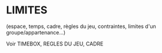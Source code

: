 # LIMITES

(espace, temps, cadre, règles du jeu, contraintes, limites d'un groupe/appartenance...)

Voir TIMEBOX, REGLES DU JEU, CADRE

